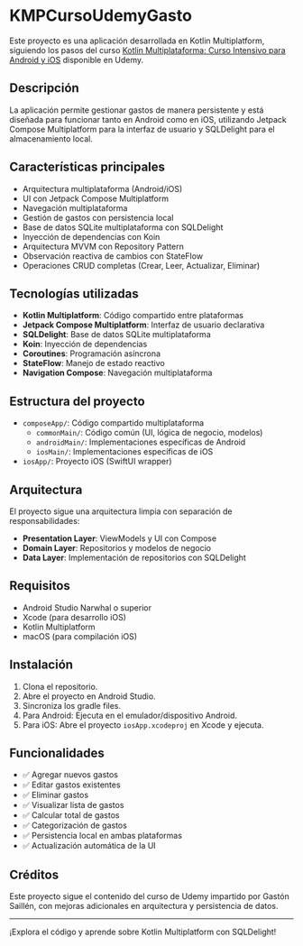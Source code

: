 # KMPCursoUdemyGasto

Este proyecto es una aplicación desarrollada en Kotlin Multiplatform, siguiendo los pasos del
curso [Kotlin Multiplataforma: Curso Intensivo para Android y iOS](https://www.udemy.com/course/kotlin-multiplataforma-curso-intensivo-para-android-y-ios/)
disponible en Udemy.

## Descripción

La aplicación permite gestionar gastos de manera persistente y está diseñada para funcionar tanto en
Android como en iOS,
utilizando Jetpack Compose Multiplatform para la interfaz de usuario y SQLDelight para el
almacenamiento local.

## Características principales

- Arquitectura multiplataforma (Android/iOS)
- UI con Jetpack Compose Multiplatform
- Navegación multiplataforma
- Gestión de gastos con persistencia local
- Base de datos SQLite multiplataforma con SQLDelight
- Inyección de dependencias con Koin
- Arquitectura MVVM con Repository Pattern
- Observación reactiva de cambios con StateFlow
- Operaciones CRUD completas (Crear, Leer, Actualizar, Eliminar)

## Tecnologías utilizadas

- **Kotlin Multiplatform**: Código compartido entre plataformas
- **Jetpack Compose Multiplatform**: Interfaz de usuario declarativa
- **SQLDelight**: Base de datos SQLite multiplataforma
- **Koin**: Inyección de dependencias
- **Coroutines**: Programación asíncrona
- **StateFlow**: Manejo de estado reactivo
- **Navigation Compose**: Navegación multiplataforma

## Estructura del proyecto

- `composeApp/`: Código compartido multiplataforma
    - `commonMain/`: Código común (UI, lógica de negocio, modelos)
    - `androidMain/`: Implementaciones específicas de Android
    - `iosMain/`: Implementaciones específicas de iOS
- `iosApp/`: Proyecto iOS (SwiftUI wrapper)

## Arquitectura

El proyecto sigue una arquitectura limpia con separación de responsabilidades:

- **Presentation Layer**: ViewModels y UI con Compose
- **Domain Layer**: Repositorios y modelos de negocio
- **Data Layer**: Implementación de repositorios con SQLDelight

## Requisitos

- Android Studio Narwhal o superior
- Xcode (para desarrollo iOS)
- Kotlin Multiplatform
- macOS (para compilación iOS)

## Instalación

1. Clona el repositorio.
2. Abre el proyecto en Android Studio.
3. Sincroniza los gradle files.
4. Para Android: Ejecuta en el emulador/dispositivo Android.
5. Para iOS: Abre el proyecto `iosApp.xcodeproj` en Xcode y ejecuta.

## Funcionalidades

- ✅ Agregar nuevos gastos
- ✅ Editar gastos existentes
- ✅ Eliminar gastos
- ✅ Visualizar lista de gastos
- ✅ Calcular total de gastos
- ✅ Categorización de gastos
- ✅ Persistencia local en ambas plataformas
- ✅ Actualización automática de la UI

## Créditos

Este proyecto sigue el contenido del curso de Udemy impartido por Gastón Saillén, con mejoras
adicionales en arquitectura y persistencia de datos.

---

¡Explora el código y aprende sobre Kotlin Multiplatform con SQLDelight!
